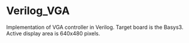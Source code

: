 # Verilog_VGA
 Implementation of VGA controller in Verilog. Target board is the Basys3.
 Active display area is 640x480 pixels. 
